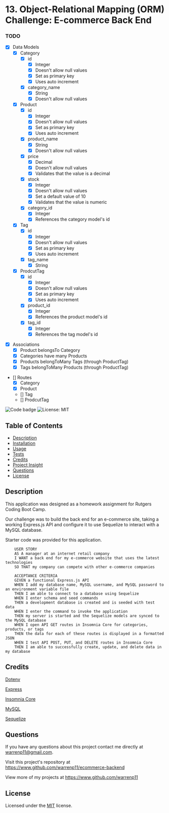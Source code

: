 # 13. Object-Relational Mapping (ORM) Challenge: E-commerce Back End

### TODO

* [x] Data Models
    * [x] Category
        * [x] id
            * [x] Integer
            * [x] Doesn't allow null values
            * [x] Set as primary key
            * [x] Uses auto increment
        * [x] category_name
            * [x] String
            * [x] Doesn't allow null values
    * [x] Product
        * [x] id
            * [x] Integer
            * [x] Doesn't allow null values
            * [x] Set as primary key
            * [x] Uses auto increment
        * [x] product_name
            * [x] String
            * [x] Doesn't allow null values
        * [x] price
            * [x] Decimal
            * [x] Doesn't allow null values
            * [x] Validates that the value is a decimal
        * [x] stock
            * [x] Integer
            * [x] Doesn't allow null values
            * [x] Set a default value of 10
            * [x] Validates that the value is numeric
        * [x] category_id
            * [x] Integer
            * [x] References the category model's id
    * [x] Tag
        * [x] id
            * [x] Integer
            * [x] Doesn't allow null values
            * [x] Set as primary key
            * [x] Uses auto increment
        * [x] tag_name
            * [x] String
    * [x] ProdcutTag
        * [x] id
            * [x] Integer
            * [x] Doesn't allow null values
            * [x] Set as primary key
            * [x] Uses auto increment
        * [x] product_id
            * [x] Integer
            * [x] References the product model's id
        * [x] tag_id
            * [x] Integer
            * [x] References the tag model's id

<!--
// Product belongs to Category, as a category can have multiple products but a product can only belong to one category.
// Category has many Product models.
// Product belongs to many Tag models. Using the ProductTag through model, allow products to have multiple tags and tags to have many products.
// Tag belongs to many Product models.
-->

* [x] Associations
    * [x] Product belongsTo Category
    * [x] Categories have many Products
    * [x] Products belongToMany Tags (through ProductTag)
    * [x] Tags belongToMany Products (through ProductTag)

* [] Routes
    * [x] Category
    * [x] Product
    * [] Tag
    * [] ProdcutTag



















![Code badge](https://img.shields.io/github/languages/top/warrenp11/ecommerce-backend) 
![License: MIT](https://img.shields.io/badge/License-MIT-yellow.svg)

## Table of Contents
* [Description](#description)
* [Installation](#installation)
* [Usage](#usage)
* [Tests](#tests)
* [Credits](#credits)
* [Project Insight](#project-insight)
* [Questions](#questions)
* [License](#license)

## Description
This application was designed as a homework assignment for Rutgers Coding Boot Camp.

Our challenge was to build the back end for an e-commerce site, taking a working Express.js API and configure it to use Sequelize to interact with a MySQL database.

Starter code was provided for this application.

        USER STORY
        AS A manager at an internet retail company
        I WANT a back end for my e-commerce website that uses the latest technologies
        SO THAT my company can compete with other e-commerce companies

        ACCEPTANCE CRITERIA
        GIVEN a functional Express.js API
        WHEN I add my database name, MySQL username, and MySQL password to an environment variable file
        THEN I am able to connect to a database using Sequelize
        WHEN I enter schema and seed commands
        THEN a development database is created and is seeded with test data
        WHEN I enter the command to invoke the application
        THEN my server is started and the Sequelize models are synced to the MySQL database
        WHEN I open API GET routes in Insomnia Core for categories, products, or tags
        THEN the data for each of these routes is displayed in a formatted JSON
        WHEN I test API POST, PUT, and DELETE routes in Insomnia Core
        THEN I am able to successfully create, update, and delete data in my database

## Credits
[Dotenv](https://www.npmjs.com/package/dotenv)

[Express](https://www.npmjs.com/package/express)

[Insomnia Core](https://insomnia.rest/)

[MySQL](https://www.npmjs.com/package/mysql2)

[Sequelize](https://www.npmjs.com/package/sequelize)


## Questions
If you have any questions about this project contact me directly at warrenp11@gmail.com. 
  
Visit this project's repository at https://www.github.com/warrenp11/ecommerce-backend

View more of my projects at https://www.github.com/warrenp11


## License
Licensed under the [MIT](./LICENSE.txt/) license.